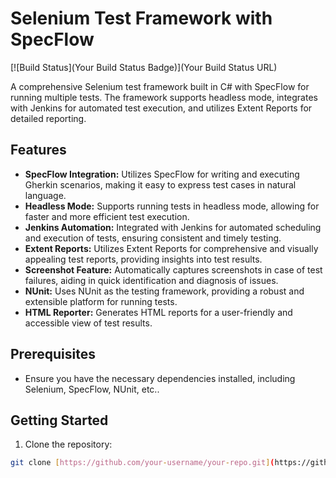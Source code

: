 # Selenium Test Framework with SpecFlow

[![Build Status](Your Build Status Badge)](Your Build Status URL)

A comprehensive Selenium test framework built in C# with SpecFlow for running multiple tests. The framework supports headless mode, integrates with Jenkins for automated test execution, and utilizes Extent Reports for detailed reporting.

## Features

- **SpecFlow Integration:** Utilizes SpecFlow for writing and executing Gherkin scenarios, making it easy to express test cases in natural language.
- **Headless Mode:** Supports running tests in headless mode, allowing for faster and more efficient test execution.
- **Jenkins Automation:** Integrated with Jenkins for automated scheduling and execution of tests, ensuring consistent and timely testing.
- **Extent Reports:** Utilizes Extent Reports for comprehensive and visually appealing test reports, providing insights into test results.
- **Screenshot Feature:** Automatically captures screenshots in case of test failures, aiding in quick identification and diagnosis of issues.
- **NUnit:** Uses NUnit as the testing framework, providing a robust and extensible platform for running tests.
- **HTML Reporter:** Generates HTML reports for a user-friendly and accessible view of test results.

## Prerequisites

- Ensure you have the necessary dependencies installed, including Selenium, SpecFlow, NUnit, etc..

## Getting Started

1. Clone the repository:

```bash
git clone [https://github.com/your-username/your-repo.git](https://github.com/cadence330/BDDSelenium.git)https://github.com/cadence330/BDDSelenium.git
